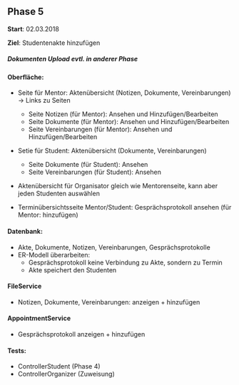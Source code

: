 ## Phase 5
**Start**: 02.03.2018

**Ziel**: Studentenakte hinzufügen


##### Dokumenten Upload evtl. in anderer Phase 

#### Oberfläche:
- Seite für Mentor: Aktenübersicht (Notizen, Dokumente, Vereinbarungen) -> Links zu Seiten
  - Seite Notizen (für Mentor): Ansehen und Hinzufügen/Bearbeiten
  - Seite Dokumente (für Mentor): Ansehen und Hinzufügen/Bearbeiten
  - Seite Vereinbarungen (für Mentor): Ansehen und Hinzufügen/Bearbeiten

- Setie für Student: Aktenübersicht (Dokumente, Vereinbarungen)
  - Seite Dokumente (für Student): Ansehen
  - Seite Vereinbarungen (für Student): Ansehen

- Aktenübersicht für Organisator gleich wie Mentorenseite, kann aber jeden Studenten auswählen

- Terminübersichtsseite Mentor/Student: Gesprächsprotokoll ansehen (für Mentor: hinzufügen)


#### Datenbank:
- Akte, Dokumente, Notizen, Vereinbarungen, Gesprächsprotokolle
- ER-Modell überarbeiten:
  - Gesprächsprotokoll keine Verbindung zu Akte, sondern zu Termin 
  - Akte speichert den Studenten


#### FileService
- Notizen, Dokumente, Vereinbarungen: anzeigen + hinzufügen


#### AppointmentService
- Gesprächsprotokoll anzeigen + hinzufügen


#### Tests:
- ControllerStudent (Phase 4)
- ControllerOrganizer (Zuweisung)
